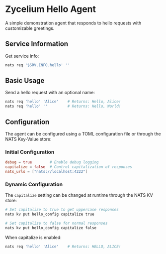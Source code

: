 # Zycelium Hello Agent

A simple demonstration agent that responds to hello requests with customizable greetings.

## Service Information

Get service info:

```bash
nats req '$SRV.INFO.hello' ''
```

## Basic Usage

Send a hello request with an optional name:

```bash
nats req 'hello' 'Alice'    # Returns: Hello, Alice!
nats req 'hello' ''         # Returns: Hello, World!
```

## Configuration

The agent can be configured using a TOML configuration file or through the NATS Key-Value store:

### Initial Configuration

```toml
debug = true        # Enable debug logging
capitalize = false  # Control capitalization of responses
nats_urls = ["nats://localhost:4222"]
```

### Dynamic Configuration

The `capitalize` setting can be changed at runtime through the NATS KV store:

```bash
# Set capitalize to true to get uppercase responses
nats kv put hello_config capitalize true

# Set capitalize to false for normal responses
nats kv put hello_config capitalize false
```

When capitalize is enabled:

```bash
nats req 'hello' 'Alice'    # Returns: HELLO, ALICE!
```
